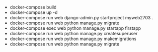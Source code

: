 - docker-compose build
- docker-compose up -d
- docker-compose run  web django-admin.py startproject myweb2703 .
- docker-compose run  web python manage.py migrate
- docker-compose exec web python manage.py startapp firstapp 
- docker-compose run  web python manage.py createsuperuser
- docker-compose run  web python manage.py makemigrations
- docker-compose run  web python manage.py migrate
